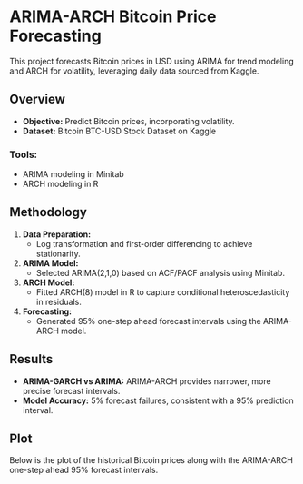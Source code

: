 # ARIMA-ARCH Bitcoin Price Forecasting

This project forecasts Bitcoin prices in USD using ARIMA for trend modeling and ARCH for volatility, leveraging daily data sourced from Kaggle.

## Overview
- **Objective:** Predict Bitcoin prices, incorporating volatility.
- **Dataset:** Bitcoin BTC-USD Stock Dataset on Kaggle

### Tools:
- ARIMA modeling in Minitab
- ARCH modeling in R

## Methodology
1. **Data Preparation:**
   - Log transformation and first-order differencing to achieve stationarity.
2. **ARIMA Model:**
   - Selected ARIMA(2,1,0) based on ACF/PACF analysis using Minitab.
3. **ARCH Model:**
   - Fitted ARCH(8) model in R to capture conditional heteroscedasticity in residuals.
4. **Forecasting:**
   - Generated 95% one-step ahead forecast intervals using the ARIMA-ARCH model.
  
## Results
- **ARIMA-GARCH vs ARIMA:** ARIMA-ARCH provides narrower, more precise forecast intervals.
- **Model Accuracy:** 5% forecast failures, consistent with a 95% prediction interval.

## Plot
Below is the plot of the historical Bitcoin prices along with the ARIMA-ARCH one-step ahead 95% forecast intervals.
